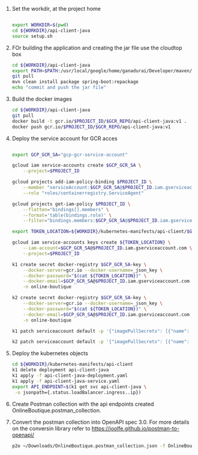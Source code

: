 
1. Set the workdir, at the project home
    ```bash
    
    export WORKDIR=$(pwd)
    cd ${WORKDIR}/api-client-java
    source setup.sh
    ```

1. FOr building the application and creating the jar file use the cloudtop box
    ```bash
    cd ${WORKDIR}/api-client-java
    export PATH=$PATH:/usr/local/google/home/ganadurai/Developer/maven/apache-maven-3.8.5/bin
    git pull
    mvn clean install package spring-boot:repackage
    echo "commit and push the jar file"
    ```

1. Build the docker images
    ```bash
    cd ${WORKDIR}/api-client-java
    git pull
    docker build -t gcr.io/$PROJECT_ID/$GCR_REPO/api-client-java:v1 .
    docker push gcr.io/$PROJECT_ID/$GCR_REPO/api-client-java:v1
    ```

1. Deploy the service account for GCR acces
    ```bash

    export GCP_GCR_SA="gcp-gcr-service-account"

    gcloud iam service-accounts create $GCP_GCR_SA \
        --project=$PROJECT_ID

    gcloud projects add-iam-policy-binding $PROJECT_ID \
        --member "serviceAccount:$GCP_GCR_SA@$PROJECT_ID.iam.gserviceaccount.com" \
        --role "roles/containerregistry.ServiceAgent"

    gcloud projects get-iam-policy $PROJECT_ID \
        --flatten="bindings[].members" \
        --format='table(bindings.role)' \
        --filter="bindings.members:$GCP_GCR_SA@$PROJECT_ID.iam.gserviceaccount.com"

    export TOKEN_LOCATION=${WORKDIR}/kubernetes-manifests/api-client/$GCP_GCR_SA.json
    
    gcloud iam service-accounts keys create ${TOKEN_LOCATION} \
        --iam-account=$GCP_GCR_SA@$PROJECT_ID.iam.gserviceaccount.com \
        --project=$PROJECT_ID

    k1 create secret docker-registry $GCP_GCR_SA-key \
        --docker-server=gcr.io --docker-username=_json_key \
        --docker-password="$(cat ${TOKEN_LOCATION})" \
        --docker-email=$GCP_GCR_SA@$PROJECT_ID.iam.gserviceaccount.com \
        -n online-boutique

    k2 create secret docker-registry $GCP_GCR_SA-key \
        --docker-server=gcr.io --docker-username=_json_key \
        --docker-password="$(cat ${TOKEN_LOCATION})" \
        --docker-email=$GCP_GCR_SA@$PROJECT_ID.iam.gserviceaccount.com \
        -n online-boutique

    k1 patch serviceaccount default -p '{"imagePullSecrets": [{"name": "gcp-gcr-service-account-key"}]}' -n online-boutique

    k2 patch serviceaccount default -p '{"imagePullSecrets": [{"name": "gcp-gcr-service-account-key"}]}' -n online-boutique
    ```

1. Deploy the kubernetes objects
    ```bash
    cd ${WORKDIR}/kubernetes-manifests/api-client
    k1 delete deployment api-client-java
    k1 apply -f api-client-java-deployment.yaml
    k1 apply -f api-client-java-service.yaml
    export API_ENDPOINT=$(k1 get svc api-client-java \
     -o jsonpath={.status.loadBalancer.ingress..ip})
    ```

1. Create Postman collection with the api endpoints created OnlineBoutique.postman_collection.

1. Convert the postman collection into OpenAPI spec 3.0. For more details on the conversin library refer to https://joolfe.github.io/postman-to-openapi/
    ```bash
    p2o ~/Downloads/OnlineBoutique.postman_collection.json -f OnlineBoutique-OpneAPI.yml 
    ```



